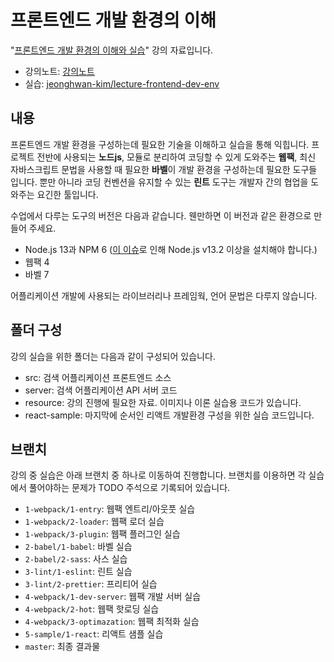 # 프론트엔드 개발 환경의 이해 

"[프론트엔드 개발 환경의 이해와 실습](https://www.inflearn.com/course/프론트엔드-개발환경)" 강의 자료입니다.

- 강의노트: [강의노트](https://gonghojin.github.io/seminar/2020/05/21/front-dev-env.html)
- 실습: [jeonghwan-kim/lecture-frontend-dev-env](https://github.com/jeonghwan-kim/lecture-frontend-dev-env)


## 내용 

프론트엔드 개발 환경을 구성하는데 필요한 기술을 이해하고 실습을 통해 익힙니다. 
프로젝트 전반에 사용되는 **노드js**, 모듈로 분리하여 코딩할 수 있게 도와주는 **웹팩**, 최신 자바스크립트 문법을 
사용할 때 필요한 **바벨**이 개발 환경을 구성하는데 필요한 도구들 입니다. 
뿐만 아니라 코딩 컨벤션을 유지할 수 있는 **린트** 도구는 개발자 간의 협업을 도와주는 요긴한 툴입니다.

수업에서 다루는 도구의 버전은 다음과 같습니다. 웬만하면 이 버전과 같은 환경으로 만들어 주세요.

- Node.js 13과 NPM 6 ([이 이슈](https://github.com/babel/babel/pull/11006)로 인해 Node.js v13.2 이상을 설치해야 합니다.)
- 웹팩 4
- 바벨 7

어플리케이션 개발에 사용되는 라이브러리나 프레임웍, 언어 문법은 다루지 않습니다. 


## 폴더 구성

강의 실습을 위한 폴더는 다음과 같이 구성되어 있습니다.

- src: 검색 어플리케이션 프론트엔드 소스
- server: 검색 어플리케이션 API 서버 코드 
- resource: 강의 진행에 필요한 자료. 이미지나 이론 실습용 코드가 있습니다.
- react-sample: 마지막에 순서인 리액트 개발환경 구성을 위한 실습 코드입니다.


## 브랜치

강의 중 실습은 아래 브랜치 중 하나로 이동하여 진행합니다.
브랜치를 이용하면 각 실습에서 풀어야하는 문제가 TODO 주석으로 기록되어 있습니다. 

- `1-webpack/1-entry`: 웹팩 엔트리/아웃풋 실습
- `1-webpack/2-loader`: 웹팩 로더 실습
- `1-webpack/3-plugin`: 웹팩 플러그인 실습
- `2-babel/1-babel`: 바벨 실습
- `2-babel/2-sass`: 사스 실습
- `3-lint/1-eslint`: 린트 실습
- `3-lint/2-prettier`: 프리티어 실습
- `4-webpack/1-dev-server`: 웹팩 개발 서버 실습
- `4-webpack/2-hot`: 웹팩 핫로딩 실습
- `4-webpack/3-optimazation`: 웹팩 최적화 실습
- `5-sample/1-react`: 리액트 샘플 실습
- `master`: 최종 결과물 
